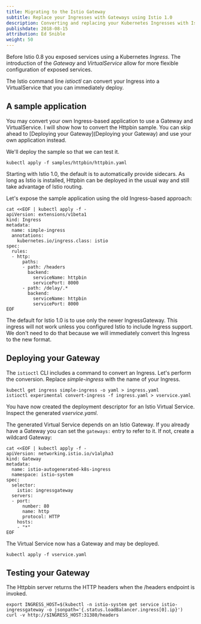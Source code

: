 ```yaml
---
title: Migrating to the Istio Gateway
subtitle: Replace your Ingresses with Gateways using Istio 1.0
description: Converting and replacing your Kubernetes Ingresses with Istio Gateways
publishdate: 2018-08-15
attribution: Ed Snible
weight: 50
---
```


Before Istio 0.8 you exposed services using a Kubernetes _Ingress_.
The introduction of the _Gateway_ and _VirtualService_ allow for more
flexible configuration of exposed services.

The Istio command line _istioctl_ can convert your Ingress into a VirtualService
that you can immediately deploy.

## A sample application

You may convert your own Ingress-based application to use a Gateway and VirtualService.
I will show how to convert the Httpbin sample.  You can skip ahead to
[Deploying your Gateway](Deploying your Gateway) and use your own application instead.
 
We'll deploy the sample so that we can test it.

```
kubectl apply -f samples/httpbin/httpbin.yaml
```

Starting with Istio 1.0, the default is to automatically provide sidecars.  As long as Istio
is installed, Httpbin can be deployed in the usual way and still take advantage of Istio routing.

Let's expose the sample application using the old Ingress-based approach:

```
cat <<EOF | kubectl apply -f -
apiVersion: extensions/v1beta1
kind: Ingress
metadata:
  name: simple-ingress
  annotations:
    kubernetes.io/ingress.class: istio
spec:
  rules:
  - http:
      paths:
      - path: /headers
        backend:
          serviceName: httpbin
          servicePort: 8000
      - path: /delay/.*
        backend:
          serviceName: httpbin
          servicePort: 8000
EOF
```

The default for Istio 1.0 is to use only the newer IngressGateway.  This ingress will
not work unless you configured Istio to include Ingress support.  We don't need to do that
because we will immediately convert this Ingress to the new format.

## Deploying your Gateway

The `istioctl` CLI includes a command to convert an Ingress.  Let's perform the conversion.
Replace _simple-ingress_ with the name of your Ingress.

```
kubectl get ingress simple-ingress -o yaml > ingress.yaml
istioctl experimental convert-ingress -f ingress.yaml > vservice.yaml
```

You have now created the deployment descriptor for an Istio Virtual Service.
Inspect the generated _vservice.yaml_.

The generated Virtual Service depends on an Istio Gateway.  If you already have a Gateway
you can set the `gateways:` entry to refer to it.  If not, create a wildcard Gateway:

```
cat <<EOF | kubectl apply -f -
apiVersion: networking.istio.io/v1alpha3
kind: Gateway
metadata:
  name: istio-autogenerated-k8s-ingress
  namespace: istio-system
spec:
  selector:
    istio: ingressgateway
  servers:
  - port:
      number: 80
      name: http
      protocol: HTTP
    hosts:
    - "*"
EOF
```
 
The Virtual Service now has a Gateway and may be deployed.

``` 
kubectl apply -f vservice.yaml
```

## Testing your Gateway

The Httpbin server returns the HTTP headers when the /headers endpoint is invoked.
 
```
export INGRESS_HOST=$(kubectl -n istio-system get service istio-ingressgateway -o jsonpath='{.status.loadBalancer.ingress[0].ip}')
curl -v http://$INGRESS_HOST:31380/headers
```

